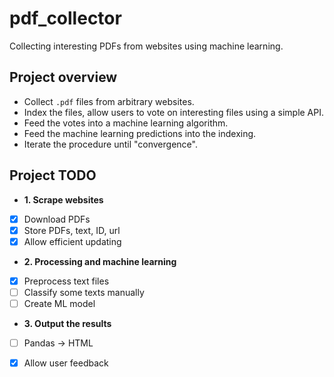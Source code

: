 # pdf_collector
Collecting interesting PDFs from websites using machine learning.

## Project overview

- Collect `.pdf` files from arbitrary websites.
- Index the files, allow users to vote on interesting files using a simple API.
- Feed the votes into a machine learning algorithm.
- Feed the machine learning predictions into the indexing.
- Iterate the procedure until "convergence". 

## Project TODO

- **1. Scrape websites**
- [X] Download PDFs
- [X] Store PDFs, text, ID, url
- [X] Allow efficient updating

- **2. Processing and machine learning**
- [X] Preprocess text files
- [ ] Classify some texts manually
- [ ] Create ML model

- **3. Output the results**
- [ ] Pandas -> HTML
- [X] Allow user feedback


